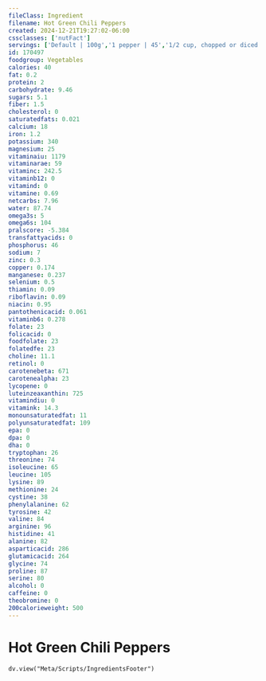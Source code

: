 ```yaml
---
fileClass: Ingredient
filename: Hot Green Chili Peppers
created: 2024-12-21T19:27:02-06:00
cssclasses: ['nutFact']
servings: ['Default | 100g','1 pepper | 45','1/2 cup, chopped or diced | 75']
id: 170497
foodgroup: Vegetables
calories: 40
fat: 0.2
protein: 2
carbohydrate: 9.46
sugars: 5.1
fiber: 1.5
cholesterol: 0
saturatedfats: 0.021
calcium: 18
iron: 1.2
potassium: 340
magnesium: 25
vitaminaiu: 1179
vitaminarae: 59
vitaminc: 242.5
vitaminb12: 0
vitamind: 0
vitamine: 0.69
netcarbs: 7.96
water: 87.74
omega3s: 5
omega6s: 104
pralscore: -5.384
transfattyacids: 0
phosphorus: 46
sodium: 7
zinc: 0.3
copper: 0.174
manganese: 0.237
selenium: 0.5
thiamin: 0.09
riboflavin: 0.09
niacin: 0.95
pantothenicacid: 0.061
vitaminb6: 0.278
folate: 23
folicacid: 0
foodfolate: 23
folatedfe: 23
choline: 11.1
retinol: 0
carotenebeta: 671
carotenealpha: 23
lycopene: 0
luteinzeaxanthin: 725
vitamindiu: 0
vitamink: 14.3
monounsaturatedfat: 11
polyunsaturatedfat: 109
epa: 0
dpa: 0
dha: 0
tryptophan: 26
threonine: 74
isoleucine: 65
leucine: 105
lysine: 89
methionine: 24
cystine: 38
phenylalanine: 62
tyrosine: 42
valine: 84
arginine: 96
histidine: 41
alanine: 82
asparticacid: 286
glutamicacid: 264
glycine: 74
proline: 87
serine: 80
alcohol: 0
caffeine: 0
theobromine: 0
200calorieweight: 500
---
```


# Hot Green Chili Peppers

```dataviewjs
dv.view("Meta/Scripts/IngredientsFooter")
```